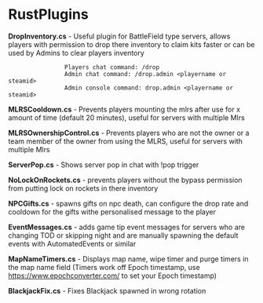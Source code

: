 # RustPlugins

**DropInventory.cs** - Useful plugin for BattleField type servers, allows players with permission to drop there inventory to claim kits faster or can be used by Admins to clear players inventory 
                     
                    Players chat command: /drop
                    Admin chat command: /drop.admin <playername or steamid>
                    Admin console command: drop.admin <playername or steamid>

**MLRSCooldown.cs** - Prevents players mounting the mlrs after use for x amount of time (default 20 minutes), useful for servers with multiple Mlrs

**MLRSOwnershipControl.cs** - Prevents players who are not the owner or a team member of the owner from using the MLRS, useful for servers with multiple Mlrs

**ServerPop.cs** - Shows server pop in chat with !pop trigger

**NoLockOnRockets.cs** - prevents players without the bypass permission from putting lock on rockets in there inventory

**NPCGifts.cs** - spawns gifts on npc death, can configure the drop rate and cooldown for the gifts withe personalised message to the player

**EventMessages.cs** - adds game tip event messages for servers who are changing TOD or skipping night and are manually spawning the default events with AutomatedEvents or similar

**MapNameTimers.cs** - Displays map name, wipe timer and purge timers in the map name field  (Timers work off Epoch timestamp, use https://www.epochconverter.com/ to set your Epoch timestamp)

**BlackjackFix.cs** - Fixes Blackjack spawned in wrong rotation
